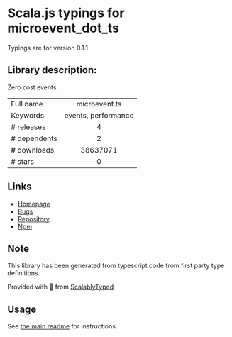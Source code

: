 
# Scala.js typings for microevent_dot_ts

Typings are for version 0.1.1

## Library description:
Zero cost events

|                    |                 |
| ------------------ | :-------------: |
| Full name          | microevent.ts |
| Keywords           | events, performance |
| # releases         | 4 |
| # dependents       | 2 |
| # downloads        | 38637071 |
| # stars            | 0 |

## Links
- [Homepage](https://github.com/DirtyHairy/microevent#readme)
- [Bugs](https://github.com/DirtyHairy/microevent/issues)
- [Repository](https://github.com/DirtyHairy/microevent)
- [Npm](https://www.npmjs.com/package/microevent.ts)
    


## Note
This library has been generated from typescript code from first party type definitions.

Provided with :purple_heart: from [ScalablyTyped](https://github.com/oyvindberg/ScalablyTyped)

## Usage
See [the main readme](../../readme.md) for instructions.


